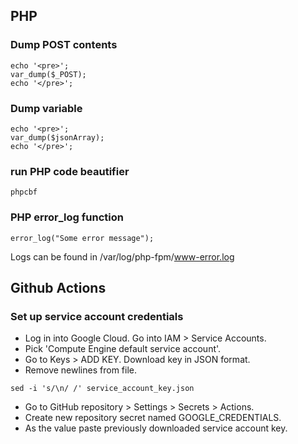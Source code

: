 ## PHP
### Dump POST contents
```
echo '<pre>';
var_dump($_POST);
echo '</pre>';
```
### Dump variable
```
echo '<pre>';
var_dump($jsonArray);
echo '</pre>';
```
### run PHP code beautifier
```
phpcbf
```
### PHP error_log function
```
error_log("Some error message");
```
Logs can be found in /var/log/php-fpm/www-error.log

## Github Actions
### Set up service account credentials
* Log in into Google Cloud. Go into IAM > Service Accounts.
* Pick 'Compute Engine default service account'.
* Go to Keys > ADD KEY. Download key in JSON format.
* Remove newlines from file.
```
sed -i 's/\n/ /' service_account_key.json
```
* Go to GitHub repository > Settings > Secrets > Actions.
* Create new repository secret named GOOGLE_CREDENTIALS.
* As the value paste previously downloaded service account key.